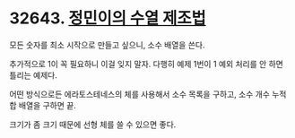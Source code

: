 # 32643. [정민이의 수열 제조법](./32643.cpp)

모든 숫자를 최소 시작으로 만들고 싶으니, 소수 배열을 쓴다.

추가적으로 1이 꼭 필요하니 이걸 잊지 말자. 다행히 예제 1번이 1 예외 처리를 안 하면 틀리는 예제다.

어떤 방식으로든 에라토스테네스의 체를 사용해서 소수 목록을 구하고, 소수 개수 누적합 배열을 구하면 끝.

크기가 좀 크기 때문에 선형 체를 쓸 수 있으면 좋다.
